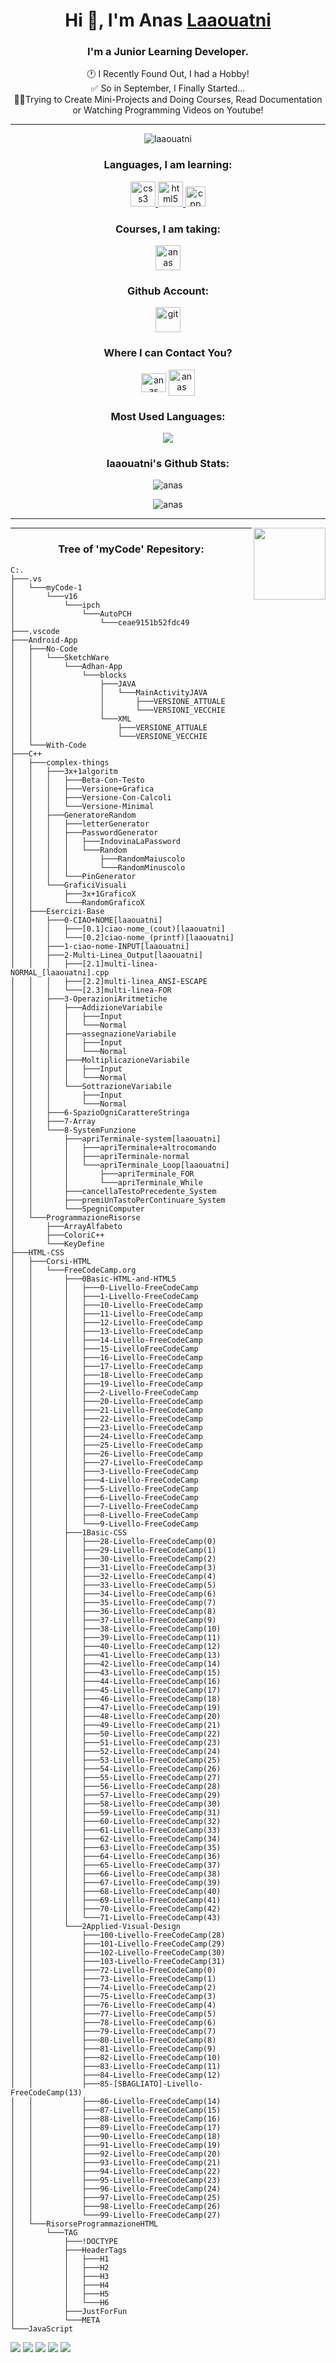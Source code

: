 <!--Hi, I’m @Laaouatni-->

<h1 align="center">Hi 👋, I'm Anas <a href="https://github.com/Laaouatni" target="_blank">Laaouatni</a></h1>

<h3 align="center">I'm a Junior Learning Developer.</h3>

<p align="center">🕐 I Recently Found Out, I had a Hobby!<br> ✅ So in September, I Finally Started...<br>👨‍💻Trying to Create Mini-Projects and Doing Courses, Read Documentation or Watching Programming Videos on Youtube!</p>

<hr>
<p align="center"> <img src="https://komarev.com/ghpvc/?username=laaouatni&label=Profile%20views&color=0e75b6&style=flat" alt="laaouatni" /> </p>
<h3 align="center">Languages, I am learning:</h3>
<p align="center">
    <a href="https://www.w3schools.com/css/" target="_blank"> <img src="https://raw.githubusercontent.com/devicons/devicon/master/icons/css3/css3-original-wordmark.svg" alt="css3" width="40" height="40" /> </a>
    <a href="https://www.w3.org/html/" target="_blank"> <img src="https://raw.githubusercontent.com/devicons/devicon/master/icons/html5/html5-original-wordmark.svg" alt="html5" width="40" height="40" /> </a>
    <a href="https://www.cplusplus.com/" target="_blank"> <img src="https://cdn.freebiesupply.com/logos/large/2x/c-logo-png-transparent.png" alt="cpp" height="32" /> </a>
    <!-- <a href="https://developer.mozilla.org/en-US/docs/Web/JavaScript" target="_blank"> <img src="https://raw.githubusercontent.com/devicons/devicon/master/icons/javascript/javascript-original.svg" alt="javascript" width="40" height="40" /> </a> -->
</p>

<h3 align="center">Courses, I am taking:</h3>
<p align="center">
    <a href="https://github.com/Laaouatni/myCode/tree/main/HTML-CSS/Corsi-HTML/FreeCodeCamp.org" target="_blank"> <img src="https://avatars3.githubusercontent.com/u/9892522?s=280&v=4" alt="anas" width="40" height="40" /> </a>
</p>
<h3 align="center">Github Account:</h3>
<p align="center">
    <!--     <a href="https://git-scm.com/" target="_blank"> <img src="https://www.vectorlogo.zone/logos/git-scm/git-scm-icon.svg" alt="git" width="40" height="40" /> </a> -->
    <a href="https://github.com/Laaouatni" target="_blank"> <img src="https://logos-download.com/wp-content/uploads/2016/09/GitHub_logo.png" alt="git" width="40" height="40" /> </a>
</p>

<h3 align="center">Where I can Contact You?</h3>
<p align="center">
    <a href="https://linkedin.com/in/anas-laaouatni" target="blank"><img align="center" src="https://raw.githubusercontent.com/rahuldkjain/github-profile-readme-generator/master/src/images/icons/Social/linked-in-alt.svg" alt="anas" height="30" width="40" /></a>
    <a href="mailto:laaouatni.anas@outlook.it" target="blank"><img align="center" src="https://www.google.com/gmail/about/static/images/logo-gmail.png?cache=1adba63" alt="anas" width="42" /></a>
</p>


<h3 align="center">Most Used Languages:</h3>

<!--
<p align="center"><img align="center" src="https://github-readme-stats.vercel.app/api/top-langs?username=Laaouatni&show_icons=true&locale=en&layout=compact" alt="anas" /></p>
    <p align="center"><a href="https://github.com/Laaouatni">-->
<p align="center">
    <img align="center" src="https://github-readme-stats.vercel.app/api/top-langs/?username=Laaouatni" />
    </a>
</p>
<h3 align="center">laaouatni's Github Stats:</h3>
<p align="center"><img align="center" src="https://github-readme-stats.vercel.app/api?username=Laaouatni&show_icons=true&hide_border=true" alt="anas" /></p>

<p align="center">
<img align="center" src="https://github-profile-trophy.vercel.app/?username=Laaouatni" alt="anas" />
</p>

<!--<p><img align="center" src="https://github-readme-stats.vercel.app/api/top-langs?username=laaouatni&show_icons=true&locale=en&layout=compact" alt="laaouatni" /></p>-->
<hr>

<a href="https://github.com/Laaouatni/MyCode" title="myCode laaouatni"><img align="right" height="115" src="https://github-readme-stats.vercel.app/api/pin/?username=Laaouatni&repo=MyCode&theme=gotham"></a>
<hr>
<h3 align="center">Tree of 'myCode' Repesitory:</h3>

```
C:.
├───.vs
│   └───myCode-1
│       └───v16
│           └───ipch
│               └───AutoPCH
│                   └───ceae9151b52fdc49
├───.vscode
├───Android-App
│   ├───No-Code
│   │   └───SketchWare
│   │       └───Adhan-App
│   │           └───blocks
│   │               ├───JAVA
│   │               │   └───MainActivityJAVA
│   │               │       ├───VERSIONE_ATTUALE        
│   │               │       └───VERSIONI_VECCHIE        
│   │               └───XML
│   │                   ├───VERSIONE_ATTUALE
│   │                   └───VERSIONE_VECCHIE
│   └───With-Code
├───C++
│   ├───complex-things
│   │   ├───3x+1algoritm
│   │   │   ├───Beta-Con-Testo
│   │   │   ├───Versione+Grafica
│   │   │   ├───Versione-Con-Calcoli
│   │   │   └───Versione-Minimal
│   │   ├───GeneratoreRandom
│   │   │   ├───letterGenerator
│   │   │   ├───PasswordGenerator
│   │   │   │   ├───IndovinaLaPassword
│   │   │   │   └───Random
│   │   │   │       ├───RandomMaiuscolo
│   │   │   │       └───RandomMinuscolo
│   │   │   └───PinGenerator
│   │   └───GraficiVisuali
│   │       ├───3x+1GraficoX
│   │       └───RandomGraficoX
│   ├───Esercizi-Base
│   │   ├───0-CIAO+NOME[laaouatni]
│   │   │   ├───[0.1]ciao-nome_(cout)[laaouatni]
│   │   │   └───[0.2]ciao-nome_(printf)[laaouatni]
│   │   ├───1-ciao-nome-INPUT[laaouatni]
│   │   ├───2-Multi-Linea_Output[laaouatni]
│   │   │   ├───[2.1]multi-linea-NORMAL_[laaouatni].cpp
│   │   │   ├───[2.2]multi-linea_ANSI-ESCAPE
│   │   │   └───[2.3]multi-linea-FOR
│   │   ├───3-OperazioniAritmetiche
│   │   │   ├───AddizioneVariabile
│   │   │   │   ├───Input
│   │   │   │   └───Normal
│   │   │   ├───assegnazioneVariabile
│   │   │   │   ├───Input
│   │   │   │   └───Normal
│   │   │   ├───MoltiplicazioneVariabile
│   │   │   │   ├───Input
│   │   │   │   └───Normal
│   │   │   └───SottrazioneVariabile
│   │   │       ├───Input
│   │   │       └───Normal
│   │   ├───6-SpazioOgniCarattereStringa
│   │   ├───7-Array
│   │   └───8-SystemFunzione
│   │       ├───apriTerminale-system[laaouatni]
│   │       │   ├───apriTerminale+altrocomando
│   │       │   ├───apriTerminale-normal
│   │       │   └───apriTerminale_Loop[laaouatni]
│   │       │       ├───apriTerminale_FOR
│   │       │       └───apriTerminale_While
│   │       ├───cancellaTestoPrecedente_System
│   │       ├───premiUnTastoPerContinuare_System
│   │       └───SpegniComputer
│   └───ProgrammazioneRisorse
│       ├───ArrayAlfabeto
│       ├───ColoriC++
│       └───KeyDefine
├───HTML-CSS
│   ├───Corsi-HTML
│   │   └───FreeCodeCamp.org
│   │       ├───0Basic-HTML-and-HTML5
│   │       │   ├───0-Livello-FreeCodeCamp
│   │       │   ├───1-Livello-FreeCodeCamp
│   │       │   ├───10-Livello-FreeCodeCamp
│   │       │   ├───11-Livello-FreeCodeCamp
│   │       │   ├───12-Livello-FreeCodeCamp
│   │       │   ├───13-Livello-FreeCodeCamp
│   │       │   ├───14-Livello-FreeCodeCamp
│   │       │   ├───15-LivelloFreeCodeCamp
│   │       │   ├───16-Livello-FreeCodeCamp
│   │       │   ├───17-Livello-FreeCodeCamp
│   │       │   ├───18-Livello-FreeCodeCamp
│   │       │   ├───19-Livello-FreeCodeCamp
│   │       │   ├───2-Livello-FreeCodeCamp
│   │       │   ├───20-Livello-FreeCodeCamp
│   │       │   ├───21-Livello-FreeCodeCamp
│   │       │   ├───22-Livello-FreeCodeCamp
│   │       │   ├───23-Livello-FreeCodeCamp
│   │       │   ├───24-Livello-FreeCodeCamp
│   │       │   ├───25-Livello-FreeCodeCamp
│   │       │   ├───26-Livello-FreeCodeCamp
│   │       │   ├───27-Livello-FreeCodeCamp
│   │       │   ├───3-Livello-FreeCodeCamp
│   │       │   ├───4-Livello-FreeCodeCamp
│   │       │   ├───5-Livello-FreeCodeCamp
│   │       │   ├───6-Livello-FreeCodeCamp
│   │       │   ├───7-Livello-FreeCodeCamp
│   │       │   ├───8-Livello-FreeCodeCamp
│   │       │   └───9-Livello-FreeCodeCamp
│   │       ├───1Basic-CSS
│   │       │   ├───28-Livello-FreeCodeCamp(0)
│   │       │   ├───29-Livello-FreeCodeCamp(1)
│   │       │   ├───30-Livello-FreeCodeCamp(2)
│   │       │   ├───31-Livello-FreeCodeCamp(3)
│   │       │   ├───32-Livello-FreeCodeCamp(4)
│   │       │   ├───33-Livello-FreeCodeCamp(5)
│   │       │   ├───34-Livello-FreeCodeCamp(6)
│   │       │   ├───35-Livello-FreeCodeCamp(7)
│   │       │   ├───36-Livello-FreeCodeCamp(8)
│   │       │   ├───37-Livello-FreeCodeCamp(9)
│   │       │   ├───38-Livello-FreeCodeCamp(10)
│   │       │   ├───39-Livello-FreeCodeCamp(11)
│   │       │   ├───40-Livello-FreeCodeCamp(12)
│   │       │   ├───41-Livello-FreeCodeCamp(13)
│   │       │   ├───42-Livello-FreeCodeCamp(14)
│   │       │   ├───43-Livello-FreeCodeCamp(15)
│   │       │   ├───44-Livello-FreeCodeCamp(16)
│   │       │   ├───45-Livello-FreeCodeCamp(17)
│   │       │   ├───46-Livello-FreeCodeCamp(18)
│   │       │   ├───47-Livello-FreeCodeCamp(19)
│   │       │   ├───48-Livello-FreeCodeCamp(20)
│   │       │   ├───49-Livello-FreeCodeCamp(21)
│   │       │   ├───50-Livello-FreeCodeCamp(22)
│   │       │   ├───51-Livello-FreeCodeCamp(23)
│   │       │   ├───52-Livello-FreeCodeCamp(24)
│   │       │   ├───53-Livello-FreeCodeCamp(25)
│   │       │   ├───54-Livello-FreeCodeCamp(26)
│   │       │   ├───55-Livello-FreeCodeCamp(27)
│   │       │   ├───56-Livello-FreeCodeCamp(28)
│   │       │   ├───57-Livello-FreeCodeCamp(29)
│   │       │   ├───58-Livello-FreeCodeCamp(30)
│   │       │   ├───59-Livello-FreeCodeCamp(31)
│   │       │   ├───60-Livello-FreeCodeCamp(32)
│   │       │   ├───61-Livello-FreeCodeCamp(33)
│   │       │   ├───62-Livello-FreeCodeCamp(34)
│   │       │   ├───63-Livello-FreeCodeCamp(35)
│   │       │   ├───64-Livello-FreeCodeCamp(36)
│   │       │   ├───65-Livello-FreeCodeCamp(37)
│   │       │   ├───66-Livello-FreeCodeCamp(38)
│   │       │   ├───67-Livello-FreeCodeCamp(39)
│   │       │   ├───68-Livello-FreeCodeCamp(40)
│   │       │   ├───69-Livello-FreeCodeCamp(41)
│   │       │   ├───70-Livello-FreeCodeCamp(42)
│   │       │   └───71-Livello-FreeCodeCamp(43)
│   │       └───2Applied-Visual-Design
│   │           ├───100-Livello-FreeCodeCamp(28)
│   │           ├───101-Livello-FreeCodeCamp(29)
│   │           ├───102-Livello-FreeCodeCamp(30)
│   │           ├───103-Livello-FreeCodeCamp(31)
│   │           ├───72-Livello-FreeCodeCamp(0)
│   │           ├───73-Livello-FreeCodeCamp(1)
│   │           ├───74-Livello-FreeCodeCamp(2)
│   │           ├───75-Livello-FreeCodeCamp(3)
│   │           ├───76-Livello-FreeCodeCamp(4)
│   │           ├───77-Livello-FreeCodeCamp(5)
│   │           ├───78-Livello-FreeCodeCamp(6)
│   │           ├───79-Livello-FreeCodeCamp(7)
│   │           ├───80-Livello-FreeCodeCamp(8)
│   │           ├───81-Livello-FreeCodeCamp(9)
│   │           ├───82-Livello-FreeCodeCamp(10)
│   │           ├───83-Livello-FreeCodeCamp(11)
│   │           ├───84-Livello-FreeCodeCamp(12)
│   │           ├───85-[SBAGLIATO]-Livello-FreeCodeCamp(13)
│   │           ├───86-Livello-FreeCodeCamp(14)
│   │           ├───87-Livello-FreeCodeCamp(15)
│   │           ├───88-Livello-FreeCodeCamp(16)
│   │           ├───89-Livello-FreeCodeCamp(17)
│   │           ├───90-Livello-FreeCodeCamp(18)
│   │           ├───91-Livello-FreeCodeCamp(19)
│   │           ├───92-Livello-FreeCodeCamp(20)
│   │           ├───93-Livello-FreeCodeCamp(21)
│   │           ├───94-Livello-FreeCodeCamp(22)
│   │           ├───95-Livello-FreeCodeCamp(23)
│   │           ├───96-Livello-FreeCodeCamp(24)
│   │           ├───97-Livello-FreeCodeCamp(25)
│   │           ├───98-Livello-FreeCodeCamp(26)
│   │           └───99-Livello-FreeCodeCamp(27)
│   └───RisorseProgrammazioneHTML
│       └───TAG
│           ├───!DOCTYPE
│           ├───HeaderTags
│           │   ├───H1
│           │   ├───H2
│           │   ├───H3
│           │   ├───H4
│           │   ├───H5
│           │   └───H6
│           ├───JustForFun
│           └───META
└───JavaScript
```

<!--<img style="display: inline-block;" src="https://img.shields.io/github/followers/Laaouatni?label=Follow" />-->
<img style="display: inline-block;" src="https://img.shields.io/badge/-HTML5-E34F26?style=flat&logo=html5&logoColor=white"> <img style="display: inline-block;" src="https://img.shields.io/badge/-CSS3-1572B6?style=flat&logo=css3&logoColor=white">
<img style="display: inline-block;" src="http://img.shields.io/badge/-Github-000000?style=flat&logo=github&logoColor=FFFFFF">
<img style="display: inline-block;" src="http://img.shields.io/badge/-VS%20Code-007ACC?style=flat&logo=visual%20studio%20code&logoColor=white">
<img style="display: inline-block;" src="https://img.shields.io/badge/-C%20&%20C++-659ad2?style=flat&logo=c%2B%2B&logoColor=ffffff">

<!---
Laaouatni/Laaouatni is a ✨ special ✨ repository because its `README.md` (this file) appears on your GitHub profile.
You can click the Preview link to take a look at your changes.
--->
